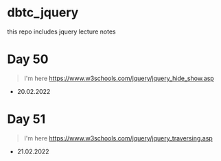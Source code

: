 # dbtc_jquery
this repo includes jquery lecture notes

# Day 50
> I'm here https://www.w3schools.com/jquery/jquery_hide_show.asp
- 20.02.2022

# Day 51
> I'm here https://www.w3schools.com/jquery/jquery_traversing.asp
- 21.02.2022